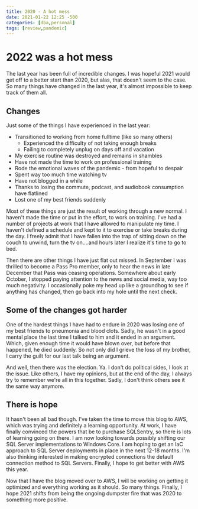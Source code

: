 ```yaml
---
title: 2020 - A hot mess
date: 2021-01-22 12:25 -500
categories: [dba,personal]
tags: [review,pandemic]
---
```


# 2022 was a hot mess

The last year has been full of incredible changes. I was hopeful 2021 would get off to a better start than 2020, but alas, that doesn't seem to the case. So many things have changed in the last year, it's almost impossible to keep track of them all.

## Changes

Just some of the things I have experienced in the last year:

- Transitioned to working from home fulltime (like so many others) 
    - Experienced the difficulty of not taking enough breaks 
    - Failing to completely unplug on days off and vacation
- My exercise routine was destroyed and remains in shambles
- Have not made the time to work on professional training
- Rode the emotional waves of the pandemic - from hopeful to despair
- Spent way too much time watching tv
- Have not blogged in a while
- Thanks to losing the commute, podcast, and audiobook consumption have flatlined
- Lost one of my best friends suddenly

Most of these things are just the result of working through a new normal. I haven't made the time or put in the effort, to work on training. I've had a number of projects at work that I have allowed to manipulate my time. I haven't defined a schedule and kept to it to exercise or take breaks during the day. I freely admit that I have fallen into the trap of sitting down on the couch to unwind, turn the tv on....and hours later I realize it's time to go to bed. 

Then there are other things I have just flat out missed. In September I was thrilled to become a Pass Pro member, only to hear the news in late December that Pass was ceasing operations. Somewhere about early October, I stopped paying attention to the news and social media, way too much negativity. I occasionally poke my head up like a groundhog to see if anything has changed, then go back into my hole until the next check. 

## Some of the changes got harder

One of the hardest things I have had to endure in 2020 was losing one of my best friends to pneumonia and blood clots. Sadly, he wasn't in a good mental place the last time I talked to him and it ended in an argument. Which, given enough time it would have blown over, but before that happened, he died suddenly. So not only did I grieve the loss of my brother, I carry the guilt for our last talk being an argument. 

And well, then there was the election. Ya. I don't do political sides, I look at the issue. Like others, I have my opinions, but at the end of the day, I always try to remember we're all in this together. Sadly, I don't think others see it the same way anymore. 

## There is hope 

It hasn't been all bad though. I've taken the time to move this blog to AWS, which was trying and definitely a learning opportunity. At work, I have finally convinced the powers that be to purchase SQLSentry, so there is lots of learning going on there. I am now looking towards possibly shifting our SQL Server implementations to Windows Core. I am hoping to get an IaC approach to SQL Server deployments in place in the next 12-18 months. I'm also thinking interested in making encrypted connections the default connection method to SQL Servers. Finally, I hope to get better with AWS this year. 

Now that I have the blog moved over to AWS, I will be working on getting it optimized and everything working as it should. So many things. Finally, I hope 2021 shifts from being the ongoing dumpster fire that was 2020 to something more positive. 